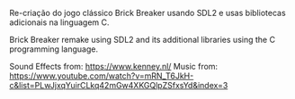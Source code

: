 Re-criação do jogo clássico Brick Breaker usando SDL2 e usas bibliotecas adicionais na linguagem C.

Brick Breaker remake using SDL2 and its additional libraries using the C programming language.

Sound Effects from: https://www.kenney.nl/
Music from: https://www.youtube.com/watch?v=mRN_T6JkH-c&list=PLwJjxqYuirCLkq42mGw4XKGQlpZSfxsYd&index=3